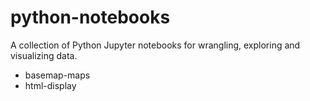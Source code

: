 # python-notebooks
A collection of Python Jupyter notebooks for wrangling, exploring and visualizing data.  

* basemap-maps  
* html-display
